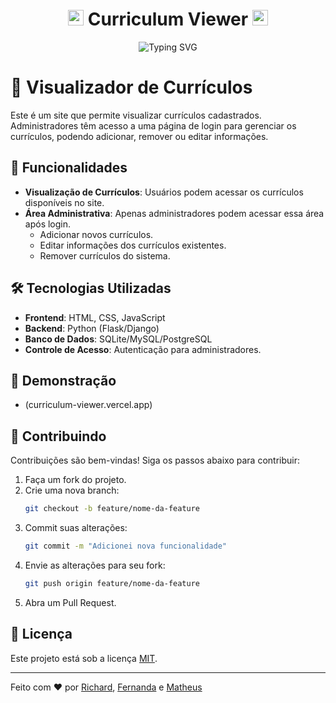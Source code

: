 <div align="center">
<h1> <img src="https://raw.githubusercontent.com/Tarikul-Islam-Anik/Animated-Fluent-Emojis/master/Emojis/Smilies/Ghost.png" alt="Ghost" width="25" height="25" /> Curriculum Viewer <img src="https://raw.githubusercontent.com/Tarikul-Islam-Anik/Animated-Fluent-Emojis/master/Emojis/Smilies/Ghost.png" alt="Ghost" width="25" height="25" /></h1>
</div>

<div align="center">
  <img src="https://readme-typing-svg.herokuapp.com?font=Fira+Code&size=24&duration=4000&color=F75C7E&center=true&vCenter=true&width=500&lines=We're+Computer+Science+Students;Welcome+to+our+Project!" alt="Typing SVG" />
</div>

# 📄 Visualizador de Currículos


Este é um site que permite visualizar currículos cadastrados. Administradores têm acesso a uma página de login para gerenciar os currículos, podendo adicionar, remover ou editar informações.


## 🚀 Funcionalidades

- **Visualização de Currículos**: Usuários podem acessar os currículos disponíveis no site.
- **Área Administrativa**: Apenas administradores podem acessar essa área após login.
  - Adicionar novos currículos.
  - Editar informações dos currículos existentes.
  - Remover currículos do sistema.


## 🛠️ Tecnologias Utilizadas

- **Frontend**: HTML, CSS, JavaScript
- **Backend**: Python (Flask/Django)
- **Banco de Dados**: SQLite/MySQL/PostgreSQL
- **Controle de Acesso**: Autenticação para administradores.


## 📸 Demonstração

- (curriculum-viewer.vercel.app)


## 🤝 Contribuindo

Contribuições são bem-vindas! Siga os passos abaixo para contribuir:

1. Faça um fork do projeto.
2. Crie uma nova branch:
   ```bash
   git checkout -b feature/nome-da-feature
   ```
3. Commit suas alterações:
   ```bash
   git commit -m "Adicionei nova funcionalidade"
   ```
4. Envie as alterações para seu fork:
   ```bash
   git push origin feature/nome-da-feature
   ```
5. Abra um Pull Request.

## 📝 Licença

Este projeto está sob a licença [MIT](LICENSE).

---

Feito com ❤️ por [Richard](https://github.com/RDEsley), [Fernanda](https://github.com/FeMeNiKi) e [Matheus](https://github.com/)

